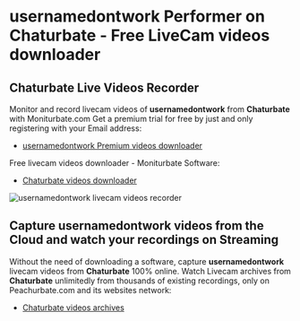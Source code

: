# usernamedontwork Performer on Chaturbate - Free LiveCam videos downloader

## Chaturbate Live Videos Recorder

Monitor and record livecam videos of **usernamedontwork** from **Chaturbate** with Moniturbate.com
Get a premium trial for free by just and only registering with your Email address:
* [usernamedontwork Premium videos downloader](https://moniturbate.com/request-demo-licence-key.html)

Free livecam videos downloader - Moniturbate Software:
* [Chaturbate videos downloader](https://moniturbate.com/moniturbate-download-software.html)

![usernamedontwork livecam videos recorder](https://peachurnet.com/templates/moniturbate-software.png)


## Capture usernamedontwork videos from the Cloud and watch your recordings on Streaming

Without the need of downloading a software, capture **usernamedontwork** livecam videos from **Chaturbate** 100% online.
Watch Livecam archives from **Chaturbate** unlimitedly from thousands of existing recordings, only on Peachurbate.com and its websites network:
* [Chaturbate videos archives](https://peachurnet.com/)